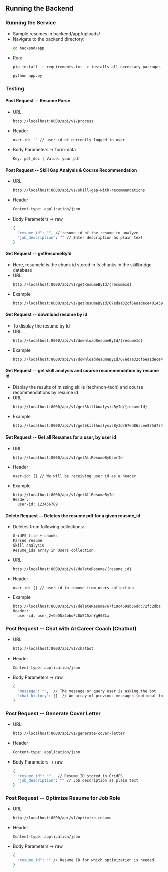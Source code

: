 ## Running the Backend

### Running the Service

- Sample resumes in backend/app/uploads/
- Navigate to the backend directory:
  ```bash
  cd backend/app
- Run:
  ```bash
  pip install -r requirements.txt -> installs all necessary packages for the backend to run
  
  python app.py
### Testing
#### Post Request -- Resume Parse
- URL
  ```bash
  http://localhost:8000/api/v1/process
- Header
  ```bash
  user-id: '' // user-id of currently logged in user
- Body Parameters -> form-data
  ```bash
  Key: pdf_doc | Value: your pdf

#### Post Request -- Skill Gap Analysis & Course Recommendation
- URL
  ```bash
  http://localhost:8000/api/v1/skill-gap-with-recommendations 
- Header
  ```bash
  Content-type: application/json
- Body Parameters -> raw
  ```bash
  {
    "resume_id": "", // resume_id of the resume to analyze
    "job_description": "" // Enter description as plain text
  }

#### Get Request -- getResumeById
- Here, resumeId is the chunk id stored in fs.chunks in the skillbridge database
- URL
  ```bash
  http://localhost:8000/api/v1/getResumeById/{resumeId} 
- Example
  ```bash
  http://localhost:8000/api/v1/getResumeById/67edaa32cf6ea1dece401439 

#### Get Request -- download resume by id
- To display the resume by Id
- URL
  ```bash
  http://localhost:8000/api/v1/downloadResumeById/{resumeId} 
- Example
  ```bash
  http://localhost:8000/api/v1/downloadResumeById/67edaa32cf6ea1dece401439 

#### Get Request -- get skill analysis and course recommendation by resume id
- Display the results of missing skills (tech/non-tech) and course recommendations by resume id
- URL
  ```bash
  http://localhost:8000/api/v1/getSkillAnalysisById/{resumeId} 
- Example
  ```bash
  http://localhost:8000/api/v1/getSkillAnalysisById/67ed86acee875d734d400326 

#### Get Request -- Get all Resumes for a user, by user id 
- URL
  ```bash
  http://localhost:8000/api/v1/getAllResumeByUserId 
- Header
  ```bash
  user-id: {} // We will be receiving user id as a header
- Example
  ```bash
  http://localhost:8000/api/v1/getAllResumeById
  Header:
    user-id: 123456789

#### Delete Request -- Deletes the resume pdf for a given reusme_id 
- Deletes from following collections:
  ```bash
  GridFS file + chunks
  Parsed resume
  Skill analysis
  Resume_ids array in Users collection
- URL
  ```bash
  http://localhost:8000/api/v1/deleteResume/{resume_id}
- Header
  ```bash
  user-id: {} // user-id to remove from users collection
- Example
  ```bash
  http://localhost:8000/api/v1/deleteResume/67f18c459ab56ddc72fc2dba
  Header:
    user-id: user_2vCeDUx2obuFz0WEC5znYgH0ZLx

### Post Request -- Chat with AI Career Coach (Chatbot)
- URL
  ```bash
  http://localhost:8000/api/v1/chatbot
- Header
  ```bash
  Content-type: application/json
- Body Parameters -> raw
  ```bash
  {
    "message": "",  // The message or query user is asking the bot
    "chat_history": []  // An array of previous messages (optional for context)
  }

### Post Request -- Generate Cover Letter
- URL
  ```bash
  http://localhost:8000/api/v1/generate-cover-letter
- Header
  ```bash
  Content-type: application/json
- Body Parameters -> raw
  ```bash
  {
    "resume_id": "",  // Resume ID stored in GridFS
    "job_description": "" // Job description as plain text
  }

### Post Request -- Optimize Resume for Job Role
- URL
  ```bash
  http://localhost:8000/api/v1/optimize-resume
- Header
  ```bash
  Content-type: application/json
- Body Parameters -> raw
  ```bash
  {
    "resume_id": "" // Resume ID for which optimization is needed
  }
